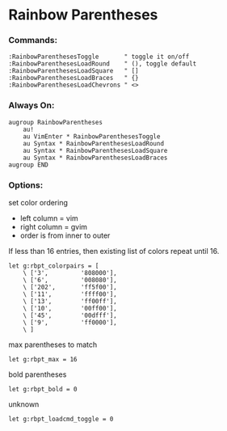 # Rainbow Parentheses

### Commands:

```vim
:RainbowParenthesesToggle       " toggle it on/off
:RainbowParenthesesLoadRound    " (), toggle default
:RainbowParenthesesLoadSquare   " []
:RainbowParenthesesLoadBraces   " {}
:RainbowParenthesesLoadChevrons " <>
```

### Always On:

```vim
augroup RainbowParentheses
    au!
    au VimEnter * RainbowParenthesesToggle
    au Syntax * RainbowParenthesesLoadRound
    au Syntax * RainbowParenthesesLoadSquare
    au Syntax * RainbowParenthesesLoadBraces
augroup END
```

### Options:

set color ordering

- left column = vim
- right column = gvim
- order is from inner to outer

If less than 16 entries, then existing list of colors repeat until 16.

```vim
let g:rbpt_colorpairs = [
    \ ['3',         '808000'],
    \ ['6',         '008080'],
    \ ['202',       'ff5f00'],
    \ ['11',        'ffff00'],
    \ ['13',        'ff00ff'],
    \ ['10',        '00ff00'],
    \ ['45',        '00dfff'],
    \ ['9',         'ff0000'],
    \ ]
```

max parentheses to match

```vim
let g:rbpt_max = 16
```

bold parentheses

```vim
let g:rbpt_bold = 0
```

unknown

```vim
let g:rbpt_loadcmd_toggle = 0
```
